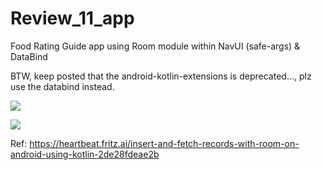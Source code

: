 # Review_11_app
Food Rating Guide app using Room module within NavUI (safe-args) &amp; DataBind

BTW, keep posted that the android-kotlin-extensions is deprecated..., plz use the databind instead.

![](https://raw.githubusercontent.com/QueenieCplusplus/Review_11_app/main/output1.png)

![](https://raw.githubusercontent.com/QueenieCplusplus/Review_11_app/main/output2.png)

Ref: https://heartbeat.fritz.ai/insert-and-fetch-records-with-room-on-android-using-kotlin-2de28fdeae2b
